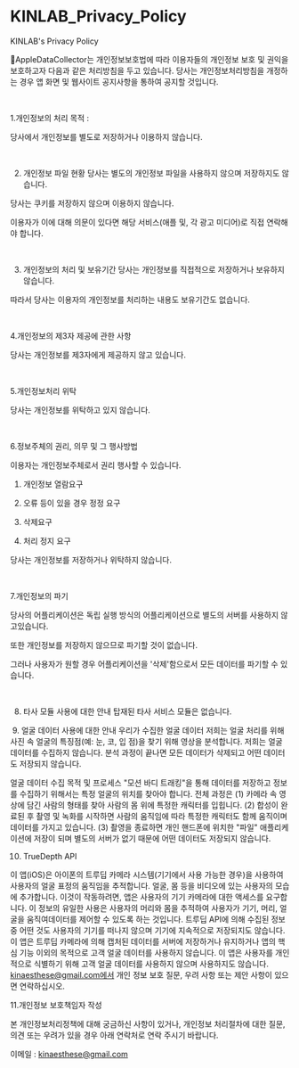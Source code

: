 # KINLAB_Privacy_Policy
KINLAB's Privacy Policy

AppleDataCollector는 개인정보보호법에 따라 이용자들의 개인정보 보호 및 권익을 보호하고자 다음과 같은 처리방침을 두고 있습니다.
당사는 개인정보처리방침을 개정하는 경우 앱 화면 및 웹사이트 공지사항을 통하여 공지할 것입니다.

​

1.개인정보의 처리 목적 :

당사에서 개인정보를 별도로 저장하거나 이용하지 않습니다.

​

2. 개인정보 파일 현황
당사는 별도의 개인정보 파일을 사용하지 않으며 저장하지도 않습니다.

당사는 쿠키를 저장하지 않으며 이용하지 않습니다.

이용자가 이에 대해 의문이 있다면 해당 서비스(애플 및, 각 광고 미디어)로 직접 연락해야 합니다.

​

3. 개인정보의 처리 및 보유기간
당사는 개인정보를 직접적으로 저장하거나 보유하지 않습니다.

따라서 당사는 이용자의 개인정보를 처리하는 내용도 보유기간도 없습니다.

​

4.개인정보의 제3자 제공에 관한 사항

당사는 개인정보를 제3자에게 제공하지 않고 있습니다.

​

5.개인정보처리 위탁

당사는 개인정보를 위탁하고 있지 않습니다.

​

6.정보주체의 권리, 의무 및 그 행사방법

이용자는 개인정보주체로서 권리 행사할 수 있습니다.

1) 개인정보 열람요구

2) 오류 등이 있을 경우 정정 요구

3) 삭제요구

4) 처리 정지 요구

당사는 개인정보를 저장하거나 위탁하지 않습니다.

​

7.개인정보의 파기

당사의 어플리케이션은 독립 실행 방식의 어플리케이션으로 별도의 서버를 사용하지 않고있습니다.

또한 개인정보를 저장하지 않으므로 파기할 것이 없습니다.

그러나 사용자가 원할 경우 어플리케이션을 '삭제'함으로서 모든 데이터를 파기할 수 있습니다.

​

8. 타사 모듈 사용에 대한 안내
탑재된 타사 서비스 모듈은 없습니다.

​
9. 얼굴 데이터 사용에 대한 안내
우리가 수집한 얼굴 데이터
저희는 얼굴 처리를 위해 사진 속 얼굴의 특징점(예: 눈, 코, 입 점)을 찾기 위해 영상을 분석합니다. 
저희는 얼굴 데이터를 수집하지 않습니다. 분석 과정이 끝나면 모든 데이터가 삭제되고 어떤 데이터도 저장되지 않습니다.

얼굴 데이터 수집 목적 및 프로세스
"모션 바디 트래킹"을 통해 데이터를 저장하고 정보를 수집하기 위해서는 특정 얼굴의 위치를 찾아야 합니다.
전체 과정은 
(1) 카메라 속 영상에 담긴 사람의 형태를 찾아 사람의 몸 위에 특정한 캐릭터를 입힙니다. 
(2) 합성이 완료된 후 촬영 및 녹화를 시작하면 사람의 움직임에 따라 특정한 캐릭터도 함께 움직이며 데이터를 가지고 있습니다. 
(3) 촬영을 종료하면 개인 핸드폰에 위치한 "파일" 애플리케이션에 저장이 되며 별도의 서버가 없기 때문에 어떤 데이터도 저장되지 않습니다.



10. TrueDepth API

이 앱(iOS)은 아이폰의 트루딥 카메라 시스템(기기에서 사용 가능한 경우)을 사용하여 사용자의 얼굴 표정의 움직임을 추적합니다. 
얼굴, 몸 등을 비디오에 있는 사용자의 모습에 추가합니다. 이것이 작동하려면, 앱은 사용자의 기기 카메라에 대한 액세스를 요구합니다. 
이 정보의 유일한 사용은 사용자의 머리와 몸을 추적하여 사용자가 기기, 머리, 얼굴을 움직여데이터를 제어할 수 있도록 하는 것입니다. 
트루딥 API에 의해 수집된 정보 중 어떤 것도 사용자의 기기를 떠나지 않으며 기기에 지속적으로 저장되지도 않습니다. 
이 앱은 트루딥 카메라에 의해 캡처된 데이터를 서버에 저장하거나 유지하거나 앱의 핵심 기능 이외의 목적으로 고객 얼굴 데이터를 사용하지 않습니다. 
이 앱은 사용자를 개인적으로 식별하기 위해 고객 얼굴 데이터를 사용하지 않으며 사용하지도 않습니다. 
kinaesthese@gmail.com에서 개인 정보 보호 질문, 우려 사항 또는 제안 사항이 있으면 연락하십시오.



11.개인정보 보호책임자 작성

본 개인정보처리정책에 대해 궁금하신 사항이 있거나, 개인정보 처리절차에 대한 질문, 의견 또는 우려가 있을 경우 아래 연락처로 연락 주시기 바랍니다.

이메일 : kinaesthese@gmail.com
